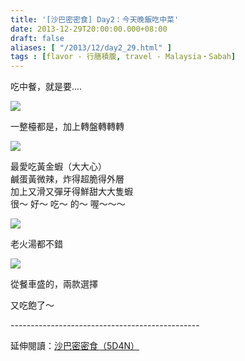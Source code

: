 ```yaml
---
title: '[沙巴密密食] Day2：今天晚飯吃中菜'
date: 2013-12-29T20:00:00.000+08:00
draft: false
aliases: [ "/2013/12/day2_29.html" ]
tags : [flavor - 行膳積腹, travel - Malaysia・Sabah]
---
```


吃中餐，就是要....  

[![](https://2.bp.blogspot.com/-8NwW748ZCuo/XCiCs4xEeeI/AAAAAAAADJg/aD0B8mWbIXQf1GD9nEbcSGbg5me4nSpCgCLcBGAs/s640/22.jpg)](https://2.bp.blogspot.com/-8NwW748ZCuo/XCiCs4xEeeI/AAAAAAAADJg/aD0B8mWbIXQf1GD9nEbcSGbg5me4nSpCgCLcBGAs/s1600/22.jpg)

一整檯都是，加上轉盤轉轉轉  

[![](https://4.bp.blogspot.com/-twTePNtofhA/XCiCxzRSeQI/AAAAAAAADJo/nhu6d2mKPYoceXxeRTP89TWYtXYrlbnfQCLcBGAs/s640/23.jpg)](https://4.bp.blogspot.com/-twTePNtofhA/XCiCxzRSeQI/AAAAAAAADJo/nhu6d2mKPYoceXxeRTP89TWYtXYrlbnfQCLcBGAs/s1600/23.jpg)

最愛吃黃金蝦（大大心）  
鹹蛋黃微辣，炸得超脆得外層  
加上又滑又彈牙得鮮甜大大隻蝦  
很～ 好～ 吃～ 的～ 喔～～～  

[![](https://3.bp.blogspot.com/-HTEHGO-dres/XCiC3KedrNI/AAAAAAAADJs/6IcIWEuMkOk8ico9toh3-DXTdRvRTI4LQCLcBGAs/s640/24.jpg)](https://3.bp.blogspot.com/-HTEHGO-dres/XCiC3KedrNI/AAAAAAAADJs/6IcIWEuMkOk8ico9toh3-DXTdRvRTI4LQCLcBGAs/s1600/24.jpg)

老火湯都不錯  

[![](https://1.bp.blogspot.com/-nITDwxgeJzQ/XCiC8eH9cHI/AAAAAAAADJw/JTFzPYrPikQlUWG7qm8Vjt3zoSHRM5SPgCLcBGAs/s640/25.jpg)](https://1.bp.blogspot.com/-nITDwxgeJzQ/XCiC8eH9cHI/AAAAAAAADJw/JTFzPYrPikQlUWG7qm8Vjt3zoSHRM5SPgCLcBGAs/s1600/25.jpg)

從餐車盛的，兩款選擇  
  
  
  
又吃飽了～  
  
\-----------------------------------------------  
  
延伸閱讀：[沙巴密密食（5D4N）](http://www.hidie.net/2014/01/5d4n.html)